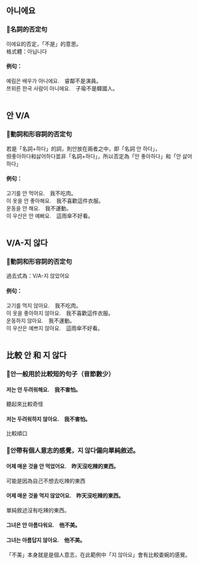 ## 아니에요

### 📌名詞的否定句
이에요的否定，「不是」的意思。<br>
格式體：아닙니다

#### 例句：
예림은 배우가 <font class="highlight">아니에요</font>.　睿鄰不是演員。<br>
쯔위른 한국 사람이 <font class="highlight">아니에요</font>.　子瑜不是韓國人。<br><br>

## 안 V/A
### 📌動詞和形容詞的否定句
若是「名詞+하다」的詞，則안放在兩者之中，即「名詞 안 하다」，<br>
但좋아하다和삻어하다並非「名詞+하다」，所以否定為「안 좋아하다」和「안 삻어하다」

#### 例句：
고기를 <font class="highlight">안</font> 먹어요.　我不吃肉。<br>
이 옷을 <font class="highlight">안</font> 좋아해요.　我不喜歡這件衣服。<br>
운동을 <font class="highlight">안</font> 해요.　我不運動。<br>
이 우산은 <font class="highlight">안</font> 예뻐요.　這雨傘不好看。<br><br>


## V/A-지 않다
### 📌動詞和形容詞的否定句
過去式為：V/A-지 않았어요

#### 例句：
고기를 먹<font class="highlight">지 않아요</font>.　我不吃肉。<br>
이 옷을 좋아하<font class="highlight">지 않아요</font>.　我不喜歡這件衣服。<br>
운동하<font class="highlight">지 않아요</font>.　我不運動。<br>
이 우산은 예쁘<font class="highlight">지 않아요</font>.　這雨傘不好看。
<br><br>

## 比較 안 和 지 않다
### 📌안一般用於比較短的句子（音節數少）

#### 저는 안 두려워해요.　我不害怕。
聽起來比較奇怪
#### 저는 두려워하지 않아요.　我不害怕。
比較順口


### 📌안帶有個人意志的感覺，지 않다偏向單純敘述。

#### 어제 매운 것을 <font class="highlight">안</font> 먹었어요.　昨天沒吃辣的東西。
可能是因為自己不想去吃辣的東西

#### 어제 매운 것을 먹<font class="highlight">지 않았어요</font>.　昨天沒吃辣的東西。
單純敘述沒有吃辣的東西。

#### 그녀은 <font class="highlight">안</font> 아름다워요.　他不美。
#### 그녀는 아름답<font class="highlight">지 않아요</font>.　他不美。
「不美」本身就是是個人意志，在此範例中「지 않아요」會有比較委婉的感覺。